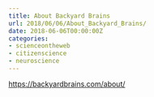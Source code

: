 ```yaml
---
title: About Backyard Brains
url: 2018/06/06/About_Backyard_Brains/
date: 2018-06-06T00:00:00Z
categories:
- scienceontheweb
- citizenscience
- neuroscience
---
```



<a href=https://backyardbrains.com/about/>https://backyardbrains.com/about/</a>